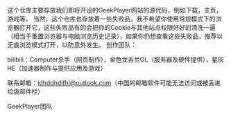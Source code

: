这个仓库主要存放我们即将开设的GeekPlayer网站的源代码，例如下载，主页，游戏等。
当然，这个仓库也存放着一些失败品，我不希望你使用常规模式下的浏览器打开它，这些失败品有的会把你的Cookie与其他站点权限好好的清洗一遍（相当于重置浏览器与电脑浏览历史记录），如果你仍想查看这些失败品，推荐以无痕浏览模式打开，以防意外发生。
创作团队：

bilibili：Computer杀手（网页制作），金色龙舌兰GL（服务器及硬件提供），星灰HE（加速器制作与提供应用及游戏）

联系邮箱：idhddhdifhi@outlook.com（中国的邮箱软件可能无法访问或被丢进垃圾邮件栏）

GeekPlayer团队
